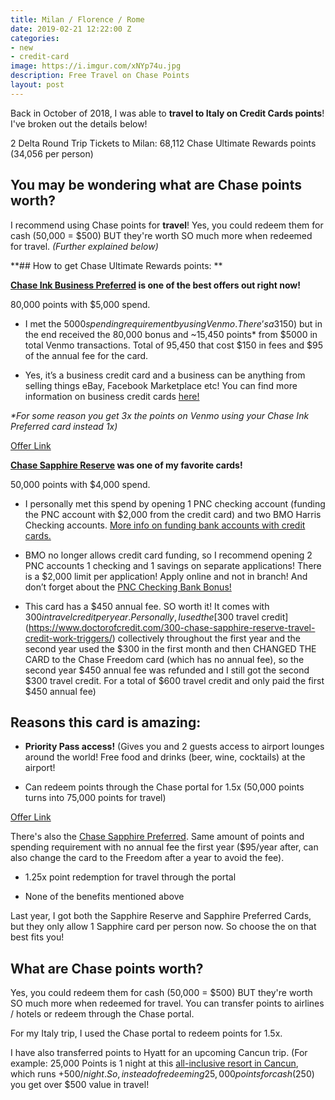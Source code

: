 ```yaml
---
title: Milan / Florence / Rome
date: 2019-02-21 12:22:00 Z
categories:
- new
- credit-card
image: https://i.imgur.com/xNYp74u.jpg
description: Free Travel on Chase Points
layout: post
---
```


Back in October of 2018, I was able to **travel to Italy on Credit Cards points**! I've broken out the details below!

2 Delta Round Trip Tickets to Milan: 68,112 Chase Ultimate Rewards points (34,056 per person)

## You may be wondering what are Chase points worth?

I recommend using Chase points for **travel**! Yes, you could redeem them for cash (50,000 = $500) BUT they're worth SO much more when redeemed for travel. *(Further explained below)*

\*\*## How to get Chase Ultimate Rewards points:
\*\*

**[Chase Ink Business Preferred](https://www.referyourchasecard.com/21/GJ60F1V8IO) is one of the best offers out right now!**

80,000 points with $5,000 spend.

* I met the $5000 spending requirement by using Venmo. There’s a 3% fee on Venmo for using a credit card ($150) but in the end received the 80,000 bonus and \~15,450 points\* from $5000 in total Venmo transactions. Total of 95,450 that cost $150 in fees and $95 of the annual fee for the card.

* Yes, it’s a business credit card and a business can be anything from selling things eBay, Facebook Marketplace etc! You can find more information on business credit cards [here!](https://www.reddit.com/r/churning/wiki/index#wiki_how_to_get_a_business_card_without_a_business.3F)

*\*For some reason you get 3x the points on Venmo using your Chase Ink Preferred card instead 1x)*

[Offer Link](https://www.referyourchasecard.com/21/GJ60F1V8IO)

**[Chase Sapphire Reserve](https://creditcards.chase.com/rewards-credit-cards/chase-sapphire-reserve) was one of my favorite cards!**

50,000 points with $4,000 spend.

* I personally met this spend by opening 1 PNC checking account (funding the PNC account with $2,000 from the credit card) and two BMO Harris Checking accounts. [More info on funding bank accounts with credit cards.](https://www.doctorofcredit.com/does-funding-a-bank-account-with-a-credit-card-count-as-a-purchase-or-cash-advance/)

* BMO no longer allows credit card funding, so I recommend opening 2 PNC accounts 1 checking and 1 savings on separate applications! There is a $2,000 limit per application! Apply online and not in branch! And don’t forget about the [PNC Checking Bank Bonus!](https://atl.deals/new/bank-bonus/2018/10/23/post-three.html)

* This card has a $450 annual fee. SO worth it! It comes with $300 in travel credit per year. Personally, I used the [$300 travel credit](https://www.doctorofcredit.com/300-chase-sapphire-reserve-travel-credit-work-triggers/) collectively throughout the first year and the second year used the $300 in the first month and then CHANGED THE CARD to the Chase Freedom card (which has no annual fee), so the second year $450 annual fee was refunded and I still got the second $300 travel credit. For a total of $600 travel credit and only paid the first $450 annual fee)

## **Reasons this card is amazing:**

* **Priority Pass access!** (Gives you and 2 guests access to airport lounges around the world! Free food and drinks (beer, wine, cocktails) at the airport!

* Can redeem points through the Chase portal for 1.5x (50,000 points turns into 75,000 points for travel)

[Offer Link](https://creditcards.chase.com/rewards-credit-cards/chase-sapphire-reserve)

There's also the [Chase Sapphire Preferred](https://creditcards.chase.com/rewards-credit-cards/chase-sapphire-preferred). Same amount of points and spending requirement with no annual fee the first year ($95/year after, can also change the card to the Freedom after a year to avoid the fee).

* 1.25x point redemption for travel through the portal

* None of the benefits mentioned above

Last year, I got both the Sapphire Reserve and Sapphire Preferred Cards, but they only allow 1 Sapphire card per person now. So choose the on that best fits you!

## What are Chase points worth?

Yes, you could redeem them for cash (50,000 = $500) BUT they're worth SO much more when redeemed for travel. You can transfer points to airlines / hotels or redeem through the Chase portal.

For my Italy trip, I used the Chase portal to redeem points for 1.5x.

I have also transferred points to Hyatt for an upcoming Cancun trip. (For example: 25,000 Points is 1 night at this [all-inclusive resort in Cancun](https://www.hyatt.com/en-US/hotel/mexico/hyatt-zilara-cancun/cunia), which runs \+$500/ night. So, instead of redeeming 25,000 points for cash ($250) you get over $500 value in travel!